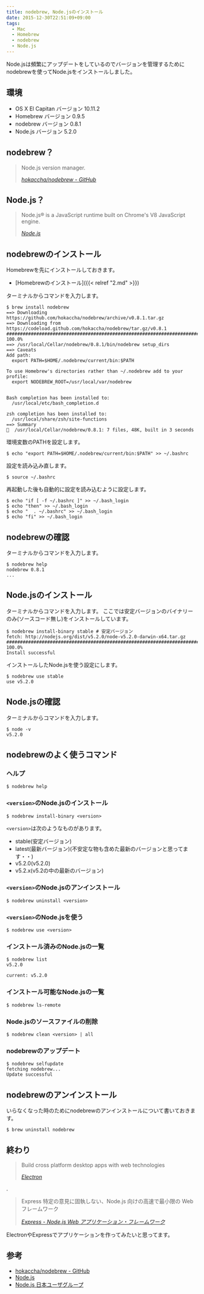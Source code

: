 ```yaml
---
title: nodebrew, Node.jsのインストール
date: 2015-12-30T22:51:09+09:00
tags:
  - Mac
  - Homebrew
  - nodebrew
  - Node.js
---
```


Node.jsは頻繁にアップデートをしているのでバージョンを管理するためにnodebrewを使ってNode.jsをインストールしました。

<!-- more -->

## 環境

* OS X El Capitan バージョン 10.11.2
* Homebrew バージョン 0.9.5
* nodebrew バージョン 0.8.1
* Node.js バージョン 5.2.0

## nodebrew？

> Node.js version manager.
>
> <cite>[hokaccha/nodebrew - GitHub](https://github.com/hokaccha/nodebrew)</cite>

## Node.js？

> Node.js® is a JavaScript runtime built on Chrome's V8 JavaScript engine.
>
> <cite>[Node.js](https://nodejs.org)</cite>

## nodebrewのインストール

Homebrewを先にインストールしておきます。

* [Homebrewのインストール]({{< relref "2.md" >}})

ターミナルからコマンドを入力します。

```
$ brew install nodebrew
==> Downloading https://github.com/hokaccha/nodebrew/archive/v0.8.1.tar.gz
==> Downloading from https://codeload.github.com/hokaccha/nodebrew/tar.gz/v0.8.1
######################################################################## 100.0%
==> /usr/local/Cellar/nodebrew/0.8.1/bin/nodebrew setup_dirs
==> Caveats
Add path:
  export PATH=$HOME/.nodebrew/current/bin:$PATH

To use Homebrew's directories rather than ~/.nodebrew add to your profile:
  export NODEBREW_ROOT=/usr/local/var/nodebrew


Bash completion has been installed to:
  /usr/local/etc/bash_completion.d

zsh completion has been installed to:
  /usr/local/share/zsh/site-functions
==> Summary
🍺  /usr/local/Cellar/nodebrew/0.8.1: 7 files, 48K, built in 3 seconds
```

環境変数のPATHを設定します。

```
$ echo "export PATH=$HOME/.nodebrew/current/bin:$PATH" >> ~/.bashrc
```

設定を読み込み直します。

```
$ source ~/.bashrc
```

再起動した後も自動的に設定を読み込むように設定します。

```
$ echo "if [ -f ~/.bashrc ]" >> ~/.bash_login
$ echo "then" >> ~/.bash_login
$ echo "  . ~/.bashrc" >> ~/.bash_login
$ echo "fi" >> ~/.bash_login
```

## nodebrewの確認

ターミナルからコマンドを入力します。

```
$ nodebrew help
nodebrew 0.8.1
...
```

## Node.jsのインストール

ターミナルからコマンドを入力します。
ここでは安定バージョンのバイナリーのみ(ソースコード無し)をインストールしています。

```
$ nodebrew install-binary stable # 安定バージョン
fetch: http://nodejs.org/dist/v5.2.0/node-v5.2.0-darwin-x64.tar.gz
######################################################################## 100.0%
Install successful
```

インストールしたNode.jsを使う設定にします。

```
$ nodebrew use stable
use v5.2.0
```

## Node.jsの確認

ターミナルからコマンドを入力します。

```
$ node -v
v5.2.0
```

## nodebrewのよく使うコマンド

### ヘルプ

```
$ nodebrew help
```

### `<version>`のNode.jsのインストール

```
$ nodebrew install-binary <version>
```

`<version>`は次のようなものがあります。

* stable(安定バージョン)
* latest(最新バージョン)(不安定な物も含めた最新のバージョンと思ってます・・)
* v5.2.0(v5.2.0)
* v5.2.x(v5.2の中の最新のバージョン)

### `<version>`のNode.jsのアンインストール

```
$ nodebrew uninstall <version>
```

### `<version>`のNode.jsを使う

```
$ nodebrew use <version>
```

### インストール済みのNode.jsの一覧

```
$ nodebrew list
v5.2.0

current: v5.2.0
```

### インストール可能なNode.jsの一覧

```
$ nodebrew ls-remote
```

### Node.jsのソースファイルの削除

```
$ nodebrew clean <version> | all
```

### nodebrewのアップデート

```
$ nodebrew selfupdate
fetching nodebrew...
Update successful
```

## nodebrewのアンインストール

いらなくなった時のためにnodebrewのアンインストールについて書いておきます。

```
$ brew uninstall nodebrew
```

## 終わり

> Build cross platform desktop apps with web technologies
>
> <cite>[Electron](http://electron.atom.io)</cite>

 .

> Express
> 特定の意見に固執しない、Node.js 向けの高速で最小限の Web フレームワーク
>
> <cite>[Express - Node.js Web アプリケーション・フレームワーク](http://expressjs.com/ja/)</cite>

ElectronやExpressでアプリケーションを作ってみたいと思ってます。

## 参考

* [hokaccha/nodebrew - GitHub](https://github.com/hokaccha/nodebrew)
* [Node.js](https://nodejs.org/en/)
* [Node.js 日本ユーザグループ](http://nodejs.jp)
